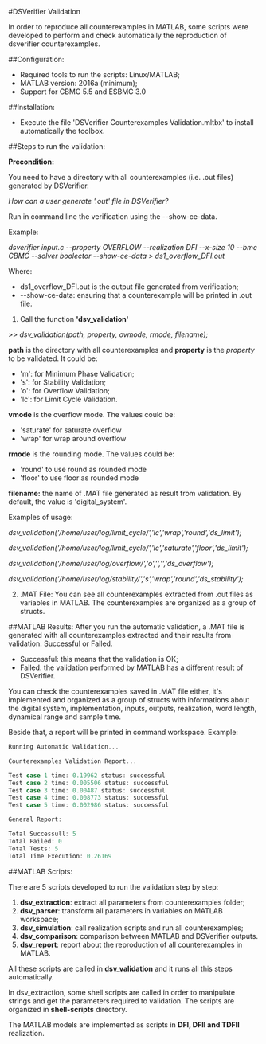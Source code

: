 #DSVerifier Validation

In order to reproduce all counterexamples in MATLAB, some scripts were developed to perform and check automatically the reproduction of dsverifier counterexamples.

##Configuration:

* Required tools to run the scripts: Linux/MATLAB;
* MATLAB version: 2016a (minimum);
* Support for CBMC 5.5 and ESBMC 3.0

##Installation:

* Execute the file 'DSVerifier Counterexamples Validation.mltbx' to install automatically the toolbox.

##Steps to run the validation:

**Precondition:**

You need to have a directory with all counterexamples (i.e. .out files) generated by DSVerifier.

*How can a user generate '.out' file in DSVerifier?*

Run in command line the verification using the --show-ce-data.

Example: 

*dsverifier input.c --property OVERFLOW --realization DFI --x-size 10 --bmc CBMC --solver boolector --show-ce-data > ds1_overflow_DFI.out*

Where: 
* ds1_overflow_DFI.out is the output file generated from verification;
* --show-ce-data: ensuring that a counterexample will be printed in .out file.

1) Call the function **'dsv_validation'**

*>> dsv_validation(path, property, ovmode, rmode, filename);*

**path** is the directory with all counterexamples and **property** is the *property* to be validated. It could be:
* 'm': for Minimum Phase Validation;
* 's': for Stability Validation;
* 'o': for Overflow Validation;
* 'lc': for Limit Cycle Validation.

**vmode** is the overflow mode. The values could be:
* 'saturate' for saturate overflow     
* 'wrap' for wrap around overflow

**rmode** is the rounding mode. The values could be:
* 'round' to use round as rounded mode
* 'floor' to use floor as rounded mode

**filename:** the name of .MAT file generated as result from validation. By default, the value is 'digital_system'.

Examples of usage:

*dsv_validation('/home/user/log/limit_cycle/','lc','wrap','round','ds_limit');*

*dsv_validation('/home/user/log/limit_cycle/','lc','saturate','floor','ds_limit');*

*dsv_validation('/home/user/log/overflow/','o','','','ds_overflow');*

*dsv_validation('/home/user/log/stability/','s','wrap','round','ds_stability');*


2) .MAT File:
You can see all counterexamples extracted from .out files as variables in MATLAB. The counterexamples are organized as a group of structs.

##MATLAB Results:
After you run the automatic validation, a .MAT file is generated with all counterexamples extracted and their results from validation: Successful or Failed.

* Successful: this means that the validation is OK;
* Failed: the validation performed by MATLAB has a different result of DSVerifier.

You can check the counterexamples saved in .MAT file either, it's implemented and organized as a group of structs with informations about the digital system, implementation, inputs, outputs, realization, word length, dynamical range and sample time.

Beside that, a report will be printed in command workspace. Example:
 ```c
Running Automatic Validation...
 
Counterexamples Validation Report...
 
Test case 1 time: 0.19962 status: successful
Test case 2 time: 0.005506 status: successful
Test case 3 time: 0.00487 status: successful
Test case 4 time: 0.008773 status: successful
Test case 5 time: 0.002986 status: successful

General Report:
 
Total Successull: 5
Total Failed: 0
Total Tests: 5
Total Time Execution: 0.26169
 ```

##MATLAB Scripts:

There are 5 scripts developed to run the validation step by step:

1. **dsv_extraction**: extract all parameters from counterexamples folder;
2. **dsv_parser**: transform all parameters in variables on MATLAB workspace;
3. **dsv_simulation**: call realization scripts and run all counterexamples;
4. **dsv_comparison**: comparison between MATLAB and DSVerifier outputs.
5. **dsv_report**: report about the reproduction of all counterexamples in MATLAB.

All these scripts are called in **dsv_validation** and it runs all this steps automatically.

In dsv_extraction, some shell scripts are called in order to manipulate strings and get the parameters required to validation. The scripts are organized in **shell-scripts** directory.

The MATLAB models are implemented as scripts in **DFI, DFII and TDFII** realization.
